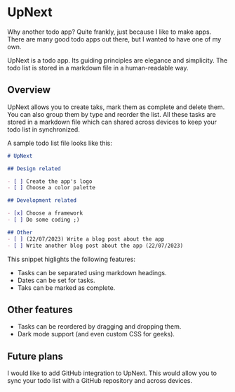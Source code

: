 # UpNext

Why another todo app? Quite frankly, just because I like to make apps. There are many good todo apps out there, but I wanted to have one of my own.

UpNext is a todo app. Its guiding principles are elegance and simplicity. The todo list is stored in a markdown file in a human-readable way.

## Overview

UpNext allows you to create taks, mark them as complete and delete them. You can also group them by type and reorder the list. All these tasks are stored in a markdown file which can shared across devices to keep your todo list in synchronized.

A sample todo list file looks like this:

```md
# UpNext

## Design related

- [ ] Create the app's logo
- [ ] Choose a color palette

## Development related

- [x] Choose a framework
- [ ] Do some coding ;)

## Other
- [ ] (22/07/2023) Write a blog post about the app
- [ ] Write another blog post about the app (22/07/2023)
```

This snippet higlights the following features:

- Tasks can be separated using markdown headings.
- Dates can be set for tasks.
- Taks can be marked as complete.

## Other features

- Tasks can be reordered by dragging and dropping them.
- Dark mode support (and even custom CSS for geeks).

## Future plans

I would like to add GitHub integration to UpNext. This would allow you to sync your todo list with a GitHub repository and across devices.